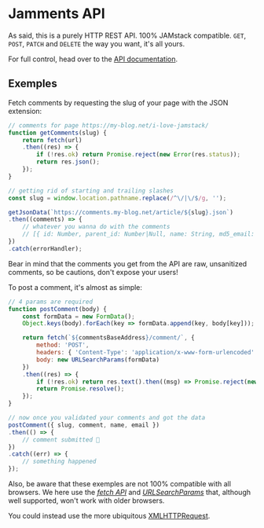 # Jamments API
As said, this is a purely HTTP REST API. 100% JAMstack compatible. `GET`, `POST`, `PATCH` and `DELETE` the way you want, it's all yours.

For full control, head over to the [API documentation](https://buzut.github.io/jamments/api/).

## Exemples
Fetch comments by requesting the slug of your page with the JSON extension:

```javascript
// comments for page https://my-blog.net/i-love-jamstack/
function getComments(slug) {
    return fetch(url)
    .then((res) => {
        if (!res.ok) return Promise.reject(new Error(res.status));
        return res.json();
    });
}

// getting rid of starting and trailing slashes
const slug = window.location.pathname.replace(/^\/|\/$/g, '');

getJsonData(`https://comments.my-blog.net/article/${slug}.json`)
.then((comments) => {
    // whatever you wanna do with the comments
    // [{ id: Number, parent_id: Number|Null, name: String, md5_email: String, submitted_at: String, comment: String }, …]
})
.catch(errorHandler);
```

Bear in mind that the comments you get from the API are raw, unsanitized comments, so be cautions, don't expose your users!

To post a comment, it's almost as simple:

```javascript
// 4 params are required
function postComment(body) {
    const formData = new FormData();
    Object.keys(body).forEach(key => formData.append(key, body[key]));

    return fetch(`${commentsBaseAddress}/comment/`, {
        method: 'POST',
        headers: { 'Content-Type': 'application/x-www-form-urlencoded' },
        body: new URLSearchParams(formData)
    })
    .then((res) => {
        if (!res.ok) return res.text().then((msg) => Promise.reject(new Error(msg)));
        return Promise.resolve();
    });
}

// now once you validated your comments and got the data
postComment({ slug, comment, name, email })
.then(() => {
    // comment submitted 🎉
})
.catch((err) => {
    // something happened
});
```

Also, be aware that these exemples are not 100% compatible with all browsers. We here use the [*fetch API*](https://www.caniuse.com/#feat=fetch) and [*URLSearchParams*](https://www.caniuse.com/#feat=urlsearchparams) that, although well supported, won't work with older browsers.

You could instead use the more ubiquitous [XMLHTTPRequest](https://developer.mozilla.org/en-US/docs/Web/API/XMLHttpRequest).
